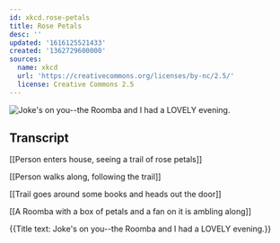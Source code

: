 ```yaml
---
id: xkcd.rose-petals
title: Rose Petals
desc: ''
updated: '1616125521433'
created: '1362729600000'
sources:
  name: xkcd
  url: 'https://creativecommons.org/licenses/by-nc/2.5/'
  license: Creative Commons 2.5
---
```

![Joke's on you--the Roomba and I had a LOVELY evening.](https://imgs.xkcd.com/comics/rose_petals.png)

## Transcript
[[Person enters house, seeing a trail of rose petals]]

[[Person walks along, following the trail]]

[[Trail goes around some books and heads out the door]]

[[A Roomba with a box of petals and a fan on it is ambling along]]

{{Title text: Joke's on you--the Roomba and I had a LOVELY evening.}}
